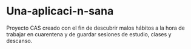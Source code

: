 # Una-aplicaci-n-sana
Proyecto CAS creado con el fin de descubrir malos hábitos a la hora de trabajar en cuarentena y de guardar sesiones de estudio, clases y descanso. 
